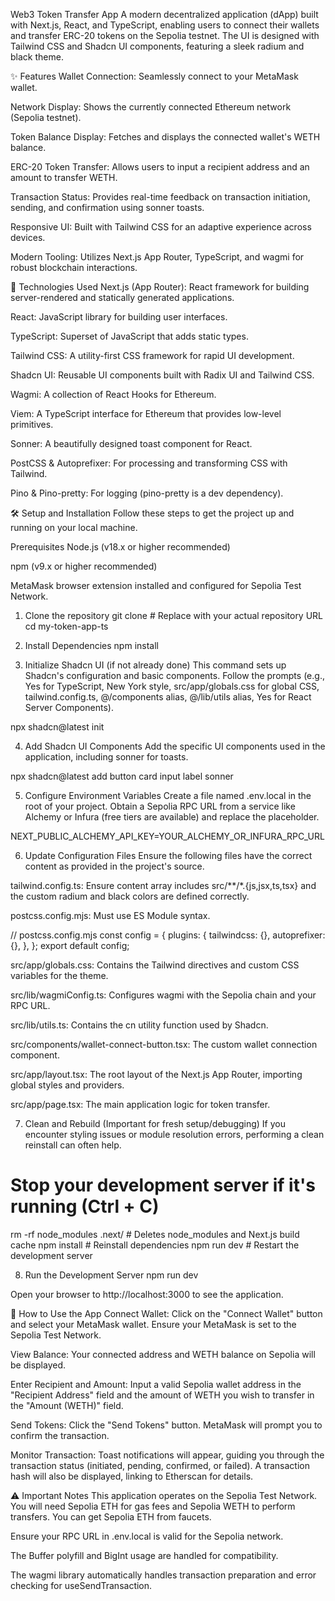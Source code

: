 Web3 Token Transfer App
A modern decentralized application (dApp) built with Next.js, React, and TypeScript, enabling users to connect their wallets and transfer ERC-20 tokens on the Sepolia testnet. The UI is designed with Tailwind CSS and Shadcn UI components, featuring a sleek radium and black theme.

✨ Features
Wallet Connection: Seamlessly connect to your MetaMask wallet.

Network Display: Shows the currently connected Ethereum network (Sepolia testnet).

Token Balance Display: Fetches and displays the connected wallet's WETH balance.

ERC-20 Token Transfer: Allows users to input a recipient address and an amount to transfer WETH.

Transaction Status: Provides real-time feedback on transaction initiation, sending, and confirmation using sonner toasts.

Responsive UI: Built with Tailwind CSS for an adaptive experience across devices.

Modern Tooling: Utilizes Next.js App Router, TypeScript, and wagmi for robust blockchain interactions.

🚀 Technologies Used
Next.js (App Router): React framework for building server-rendered and statically generated applications.

React: JavaScript library for building user interfaces.

TypeScript: Superset of JavaScript that adds static types.

Tailwind CSS: A utility-first CSS framework for rapid UI development.

Shadcn UI: Reusable UI components built with Radix UI and Tailwind CSS.

Wagmi: A collection of React Hooks for Ethereum.

Viem: A TypeScript interface for Ethereum that provides low-level primitives.

Sonner: A beautifully designed toast component for React.

PostCSS & Autoprefixer: For processing and transforming CSS with Tailwind.

Pino & Pino-pretty: For logging (pino-pretty is a dev dependency).

🛠️ Setup and Installation
Follow these steps to get the project up and running on your local machine.

Prerequisites
Node.js (v18.x or higher recommended)

npm (v9.x or higher recommended)

MetaMask browser extension installed and configured for Sepolia Test Network.

1. Clone the repository
git clone <repository-url> # Replace with your actual repository URL
cd my-token-app-ts

2. Install Dependencies
npm install

3. Initialize Shadcn UI (if not already done)
This command sets up Shadcn's configuration and basic components.
Follow the prompts (e.g., Yes for TypeScript, New York style, src/app/globals.css for global CSS, tailwind.config.ts, @/components alias, @/lib/utils alias, Yes for React Server Components).

npx shadcn@latest init

4. Add Shadcn UI Components
Add the specific UI components used in the application, including sonner for toasts.

npx shadcn@latest add button card input label sonner

5. Configure Environment Variables
Create a file named .env.local in the root of your project. Obtain a Sepolia RPC URL from a service like Alchemy or Infura (free tiers are available) and replace the placeholder.

NEXT_PUBLIC_ALCHEMY_API_KEY=YOUR_ALCHEMY_OR_INFURA_RPC_URL

6. Update Configuration Files
Ensure the following files have the correct content as provided in the project's source.

tailwind.config.ts: Ensure content array includes src/**/*.{js,jsx,ts,tsx} and the custom radium and black colors are defined correctly.

postcss.config.mjs: Must use ES Module syntax.

// postcss.config.mjs
const config = {
  plugins: {
    tailwindcss: {},
    autoprefixer: {},
  },
};
export default config;

src/app/globals.css: Contains the Tailwind directives and custom CSS variables for the theme.

src/lib/wagmiConfig.ts: Configures wagmi with the Sepolia chain and your RPC URL.

src/lib/utils.ts: Contains the cn utility function used by Shadcn.

src/components/wallet-connect-button.tsx: The custom wallet connection component.

src/app/layout.tsx: The root layout of the Next.js App Router, importing global styles and providers.

src/app/page.tsx: The main application logic for token transfer.

7. Clean and Rebuild (Important for fresh setup/debugging)
If you encounter styling issues or module resolution errors, performing a clean reinstall can often help.

# Stop your development server if it's running (Ctrl + C)
rm -rf node_modules .next/ # Deletes node_modules and Next.js build cache
npm install # Reinstall dependencies
npm run dev # Restart the development server

8. Run the Development Server
npm run dev

Open your browser to http://localhost:3000 to see the application.

🤝 How to Use the App
Connect Wallet: Click on the "Connect Wallet" button and select your MetaMask wallet. Ensure your MetaMask is set to the Sepolia Test Network.

View Balance: Your connected address and WETH balance on Sepolia will be displayed.

Enter Recipient and Amount: Input a valid Sepolia wallet address in the "Recipient Address" field and the amount of WETH you wish to transfer in the "Amount (WETH)" field.

Send Tokens: Click the "Send Tokens" button. MetaMask will prompt you to confirm the transaction.

Monitor Transaction: Toast notifications will appear, guiding you through the transaction status (initiated, pending, confirmed, or failed). A transaction hash will also be displayed, linking to Etherscan for details.

⚠️ Important Notes
This application operates on the Sepolia Test Network. You will need Sepolia ETH for gas fees and Sepolia WETH to perform transfers. You can get Sepolia ETH from faucets.

Ensure your RPC URL in .env.local is valid for the Sepolia network.

The Buffer polyfill and BigInt usage are handled for compatibility.

The wagmi library automatically handles transaction preparation and error checking for useSendTransaction.